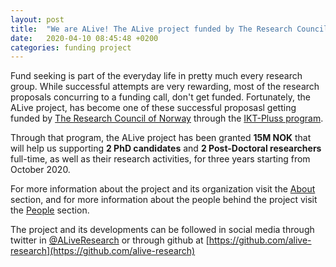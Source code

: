 ```yaml
---
layout: post
title:  "We are ALive! The ALive project funded by The Research Council of Norway."
date:   2020-04-10 08:45:48 +0200
categories: funding project
---
```


Fund seeking is part of the everyday life in pretty much every research group.
While successful attempts are very rewarding, most of the research proposals
concurring to a funding call, don't get funded. Fortunately, the ALive project,
has become one of these successful proposasl getting funded by [The Research
Council of Norway][research-council] through the [IKT-Pluss program][iktpluss].

Through that program, the ALive project has been granted **15M NOK** that will
help us supporting **2 PhD candidates** and **2 Post-Doctoral researchers**
full-time, as well as their research activities, for three years starting from
October 2020.

For more information about the project and its organization visit the
[About](/about) section, and for more information about the people behind the
project visit the [People](/people) section.


The project and its developments can be followed in social media through twitter
in [@ALiveResearch](https://twitter.com/aliveresearch) or through github at
[https://github.com/alive-research](https://github.com/alive-research)



[iktpluss]: https://www.forskningsradet.no/om-forskningsradet/programmer/iktpluss/
[research-council]: https://www.forskningsradet.no/en/ 
[alive-projet-bank]: https://prosjektbanken.forskningsradet.no/#/project/NFR/311393
